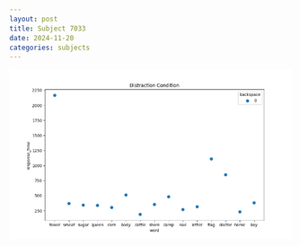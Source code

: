 ```yaml
---
layout: post
title: Subject 7033
date: 2024-11-20
categories: subjects
---
```


![](data/7033/run-5/7033_rt_acc_fuzzy_delay.png)
